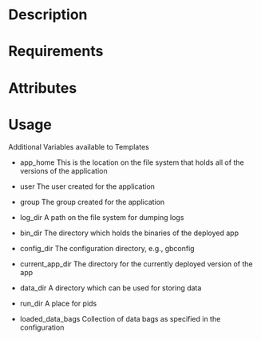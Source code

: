 Description
===========

Requirements
============

Attributes
==========

Usage
=====

Additional Variables available to Templates

* app_home
  This is the location on the file system that holds all of the versions of the application

* user
  The user created for the application

* group
  The group created for the application

* log_dir
  A path on the file system for dumping logs

* bin_dir
  The directory which holds the binaries of the deployed app

* config_dir
  The configuration directory, e.g., gbconfig

* current_app_dir
  The directory for the currently deployed version of the app

* data_dir
  A directory which can be used for storing data

* run_dir
  A place for pids

* loaded_data_bags
  Collection of data bags as specified in the configuration
